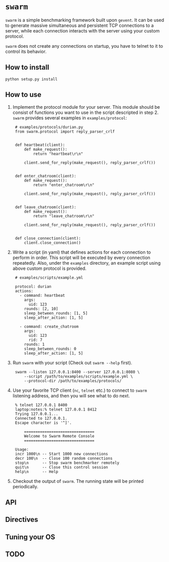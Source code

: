 `swarm`
=======


`swarm` is a simple benchmarking framework built upon `gevent`.  It can be
used to generate massive simultaneous and persistent TCP connections to a 
server, while each connection interacts with the server using your custom
protocol.

`swarm` does not create any connections on startup, you have to telnet to it
to control its behavior.



How to install
--------------

    python setup.py install



How to use
----------

1. Implement the protocol module for your server. This module should be 
consist of functions you want to use in the script descripted in step 2.
`swarm` provides several examples in `examples/protocol`:

        # examples/protocols/durian.py
        from swarm.protocol import reply_parser_crlf


        def heartbeat(client):
            def make_request():
                return "heartbeat\r\n"

            client.send_for_reply(make_request(), reply_parser_crlf())


        def enter_chatroom(client):
            def make_request():
                return "enter_chatroom\r\n"

            client.send_for_reply(make_request(), reply_parser_crlf())


        def leave_chatroom(client):
            def make_request():
                return "leave_chatroom\r\n"

            client.send_for_reply(make_request(), reply_parser_crlf())


        def close_connection(client):
            client.close_connection()


2. Write a script (in yaml) that defines actions for each connection to 
perform in order. This script will be executed by every connection repeatedly.
Also, under the `examples` directory, an example script using above custom
protocol is provided.

        # examples/scripts/example.yml
        
        protocol: durian
        actions:
          - command: heartbeat
            args:
              uid: 123 
            rounds: [2, 10] 
            sleep_between_rounds: [1, 5]
            sleep_after_action: [1, 5]

          - command: create_chatroom
            args:
              uid: 123 
              rid: 7
            rounds: 1
            sleep_between_rounds: 0
            sleep_after_action: [1, 5]


3. Run `swarm` with your script (Check out `swarm --help` first).


        swarm --listen 127.0.0.1:8400 --server 127.0.0.1:8080 \
            --script /path/to/examples/scripts/example.yml \
            --protocol-dir /path/to/examples/protocols/

4. Use your favorite TCP client (`nc`, `telnet` etc.) to connect to `swarm`
listening address, and then you will see what to do next.

        % telnet 127.0.0.1 8400
        laptop:notes:% telnet 127.0.0.1 8412
        Trying 127.0.0.1...
        Connected to 127.0.0.1.
        Escape character is '^]'.

            ===============================
            Welcome to Swarm Remote Console
            ===============================
            
        Usage:
        incr 1000\n -- Start 1000 new connections
        decr 100\n  -- Close 100 random connections
        stop\n      -- Stop swarm benchmarker remotely
        quit\n      -- Close this control session
        help\n      -- Help

5. Checkout the output of `swarm`. The running state will be printed 
periodically.


API
---


Directives
----------


Tuning your OS
--------------

TODO
----
